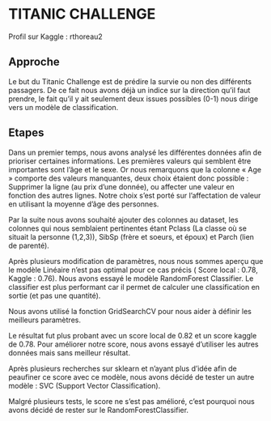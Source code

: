 # TITANIC CHALLENGE

Profil sur Kaggle : rthoreau2

## Approche
Le but du Titanic Challenge est de prédire la survie ou non des différents passagers.
De ce fait nous avons déjà un indice sur la direction qu’il faut prendre, le fait qu’il y ait seulement deux issues possibles (0-1) nous dirige vers un modèle de classification.

## Etapes
Dans un premier temps, nous avons analysé les différentes données afin de prioriser certaines informations.
Les premières valeurs qui semblent être importantes sont l’âge et le sexe.
Or nous remarquons que la colonne « Age » comporte des valeurs manquantes, deux choix étaient donc possible : Supprimer la ligne (au prix d’une donnée), ou affecter une valeur en fonction des autres lignes.
Notre choix s’est porté sur l’affectation de valeur en utilisant la moyenne d’âge des personnes.

Par la suite nous avons souhaité ajouter des colonnes au dataset, les colonnes qui nous semblaient pertinentes étant Pclass (La classe où se situait la personne (1,2,3)), SibSp (frère et soeurs, et époux) et Parch (lien de parenté).

Après plusieurs modification de paramètres, nous nous sommes aperçu que le modèle Linéaire n’est pas optimal pour ce cas précis ( Score local : 0.78, Kaggle : 0.76). Nous avons essayé le modèle RandomForest Classifier. Le classifier est plus performant car il permet de calculer une classification en sortie (et pas une quantité).

Nous avons utilisé la fonction GridSearchCV pour nous aider à définir les meilleurs paramètres.

Le résultat fut plus probant avec un score local de 0.82 et un score kaggle de 0.78.
Pour améliorer notre score, nous avons essayé d’utiliser les autres données mais sans meilleur résultat.

Après plusieurs recherches sur sklearn et n’ayant plus d’idée afin de peaufiner ce score avec ce modèle, nous avons décidé de tester un autre modèle : SVC (Support Vector Classification).

Malgré plusieurs tests, le score ne s’est pas amélioré, c’est pourquoi nous avons décidé de rester sur le RandomForestClassifier.
